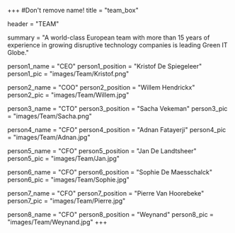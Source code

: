 +++
#Don't remove name!
title = "team_box"

header = "TEAM"

summary = "A world-class European team with more than 15 years of experience in growing disruptive technology companies is leading Green IT Globe."

person1_name = "CEO"
person1_position = "Kristof De Spiegeleer"
person1_pic = "images/Team/Kristof.png"

person2_name = "COO"
person2_position = "Willem Hendrickx"
person2_pic = "images/Team/Willem.jpg"

person3_name = "CTO"
person3_position = "Sacha Vekeman"
person3_pic = "images/Team/Sacha.png"

person4_name = "CFO"
person4_position = "Adnan Fatayerji"
person4_pic = "images/Team/Adnan.jpg"

person5_name = "CFO"
person5_position = "Jan De Landtsheer"
person5_pic = "images/Team/Jan.jpg"

person6_name = "CFO"
person6_position = "Sophie De Maesschalck"
person6_pic = "images/Team/Sophie.jpg"

person7_name = "CFO"
person7_position = "Pierre Van Hoorebeke"
person7_pic = "images/Team/Pierre.jpg"

person8_name = "CFO"
person8_position = "Weynand"
person8_pic = "images/Team/Weynand.jpg"
+++